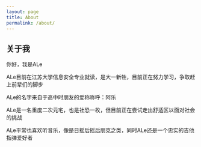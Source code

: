 ```yaml
---
layout: page
title: About
permalink: /about/
---
```


## 关于我

你好，我是ALe

ALe目前在江苏大学信息安全专业就读，是大一新牲，目前正在努力学习，争取赶上前辈们的脚步

ALe的名字来自于高中时朋友的爱称称呼：阿乐

ALe是一名重度二次元宅，也是社恐一枚，但目前正在尝试走出舒适区以面对社会的挑战

ALe平常也喜欢听音乐，像是日摇后摇后朋克之类，同时ALe还是一个忠实的吉他指弹爱好者

